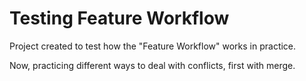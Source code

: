 # Testing Feature Workflow

Project created to test how the "Feature Workflow" works in practice.

Now, practicing different ways to deal with conflicts, first with merge.

